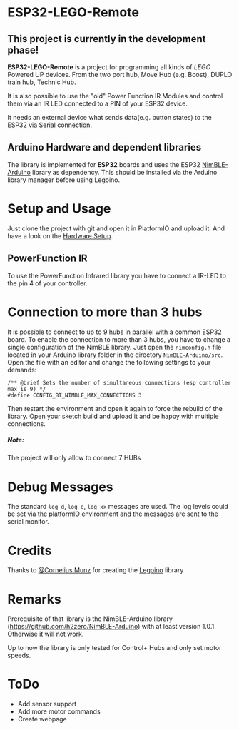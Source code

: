 # ESP32-LEGO-Remote

## This project is currently in the development phase!

**ESP32-LEGO-Remote** is a project for programming all kinds of *LEGO* Powered UP devices. From the two port hub, Move Hub (e.g. Boost), DUPLO train hub, Technic Hub.

It is also possible to use the "old" Power Function IR Modules and control them via an IR LED connected to a PIN of your ESP32 device.

It needs an external device what sends data(e.g. button states) to the ESP32 via Serial connection.

## Arduino Hardware and dependent libraries

The library is implemented for **ESP32** boards and uses the ESP32 [NimBLE-Arduino](https://github.com/h2zero/NimBLE-Arduino) library as dependency. This should be installed via the Arduino library manager before using Legoino.


# Setup and Usage

Just clone the project with git and open it in PlatformIO and upload it.
And have a look on the [Hardware Setup](doc/HARDWARESETUP.md).


## PowerFunction IR

To use the PowerFunction Infrared library you have to connect a IR-LED to the pin 4 of your controller.

# Connection to more than 3 hubs

It is possible to connect to up to 9 hubs in parallel with a common ESP32 board. To enable the connection to more than 3 hubs, you have to change a single configuration of the NimBLE library. Just open the ```nimconfig.h``` file located in your Arduino library folder in the directory ```NimBLE-Arduino/src```. Open the file with an editor and change the following settings to your demands:

```
/** @brief Sets the number of simultaneous connections (esp controller max is 9) */
#define CONFIG_BT_NIMBLE_MAX_CONNECTIONS 3
```

Then restart the environment and open it again to force the rebuild of the library. Open your sketch build and upload it and be happy with multiple connections.

##### Note: 
The project will only allow to connect 7 HUBs


# Debug Messages

The standard `log_d`, `log_e`, `log_xx` messages are used. The log levels could be set via the platformIO environment and the messages are sent to the serial monitor.

# Credits

Thanks to [@Cornelius Munz](https://github.com/corneliusmunz) for creating the [Legoino](https://github.com/corneliusmunz/legoino) library

# Remarks

Prerequisite of that library is the NimBLE-Arduino library (https://github.com/h2zero/NimBLE-Arduino) with at least version 1.0.1. Otherwise it will not work.

Up to now the library is only tested for Control+ Hubs and only set motor speeds.

# ToDo
* Add sensor support
* Add more motor commands
* Create webpage
